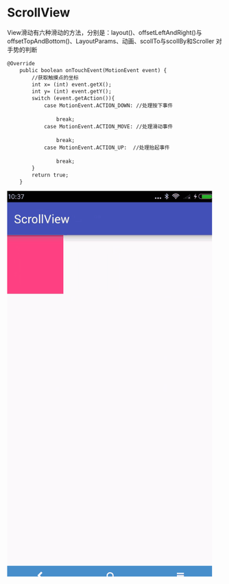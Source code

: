 # ScrollView
View滑动有六种滑动的方法，分别是：layout()、offsetLeftAndRight()与offsetTopAndBottom()、LayoutParams、动画、scollTo与scollBy和Scroller
对手势的判断
```
@Override
    public boolean onTouchEvent(MotionEvent event) {
        //获取触摸点的坐标
        int x= (int) event.getX();
        int y= (int) event.getY();
        switch (event.getAction()){
            case MotionEvent.ACTION_DOWN: //处理按下事件

                break;
            case MotionEvent.ACTION_MOVE: //处理滑动事件

                break;
            case MotionEvent.ACTION_UP:  //处理抬起事件

                break;
        }
        return true;
    }
  ```
  
![](https://github.com/baojie0327/ScrollView/blob/master/image/1111.gif)

 

